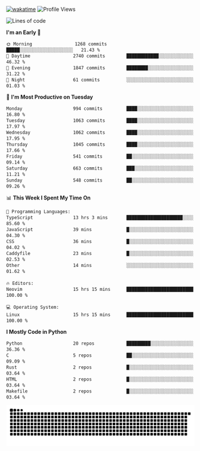 [![wakatime](https://wakatime.com/badge/user/b920b284-3cde-4cd4-b72e-f7f22d050b16.svg)](https://wakatime.com/@b920b284-3cde-4cd4-b72e-f7f22d050b16)
![Profile Views](http://img.shields.io/badge/Profile%20Views-4586-blue)
<!--START_SECTION:waka-->
![Lines of code](https://img.shields.io/badge/From%20Hello%20World%20I%27ve%20Written-5.2%20million%20lines%20of%20code-blue)

**I'm an Early 🐤** 

```text
🌞 Morning                1268 commits        █████░░░░░░░░░░░░░░░░░░░░   21.43 % 
🌆 Daytime                2740 commits        ████████████░░░░░░░░░░░░░   46.32 % 
🌃 Evening                1847 commits        ████████░░░░░░░░░░░░░░░░░   31.22 % 
🌙 Night                  61 commits          ░░░░░░░░░░░░░░░░░░░░░░░░░   01.03 % 
```
📅 **I'm Most Productive on Tuesday** 

```text
Monday                   994 commits         ████░░░░░░░░░░░░░░░░░░░░░   16.80 % 
Tuesday                  1063 commits        ████░░░░░░░░░░░░░░░░░░░░░   17.97 % 
Wednesday                1062 commits        ████░░░░░░░░░░░░░░░░░░░░░   17.95 % 
Thursday                 1045 commits        ████░░░░░░░░░░░░░░░░░░░░░   17.66 % 
Friday                   541 commits         ██░░░░░░░░░░░░░░░░░░░░░░░   09.14 % 
Saturday                 663 commits         ███░░░░░░░░░░░░░░░░░░░░░░   11.21 % 
Sunday                   548 commits         ██░░░░░░░░░░░░░░░░░░░░░░░   09.26 % 
```


📊 **This Week I Spent My Time On** 

```text
💬 Programming Languages: 
TypeScript               13 hrs 3 mins       █████████████████████░░░░   85.60 % 
JavaScript               39 mins             █░░░░░░░░░░░░░░░░░░░░░░░░   04.30 % 
CSS                      36 mins             █░░░░░░░░░░░░░░░░░░░░░░░░   04.02 % 
Caddyfile                23 mins             █░░░░░░░░░░░░░░░░░░░░░░░░   02.53 % 
Other                    14 mins             ░░░░░░░░░░░░░░░░░░░░░░░░░   01.62 % 

🔥 Editors: 
Neovim                   15 hrs 15 mins      █████████████████████████   100.00 % 

💻 Operating System: 
Linux                    15 hrs 15 mins      █████████████████████████   100.00 % 
```

**I Mostly Code in Python** 

```text
Python                   20 repos            █████████░░░░░░░░░░░░░░░░   36.36 % 
C                        5 repos             ██░░░░░░░░░░░░░░░░░░░░░░░   09.09 % 
Rust                     2 repos             █░░░░░░░░░░░░░░░░░░░░░░░░   03.64 % 
HTML                     2 repos             █░░░░░░░░░░░░░░░░░░░░░░░░   03.64 % 
Makefile                 2 repos             █░░░░░░░░░░░░░░░░░░░░░░░░   03.64 % 
```




<!--END_SECTION:waka-->
![Snake animation](https://raw.githubusercontent.com/timmypidashev/timmypidashev/main/commits.svg)
